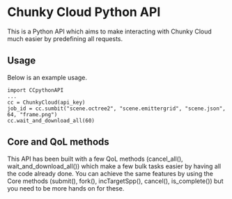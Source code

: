 # Chunky Cloud Python API

This is a Python API which aims to make interacting with Chunky Cloud much easier by predefining all requests.

## Usage

Below is an example usage.

	import CCpythonAPI
	...
	cc = ChunkyCloud(api_key)
	job_id = cc.sumbit("scene.octree2", "scene.emittergrid", "scene.json", 64, "frame.png")
	cc.wait_and_download_all(60)
	
## Core and QoL methods

This API has been built with a few QoL methods (cancel_all(), wait_and_download_all()) which make a few bulk tasks easier by having all the code already done. You can achieve the same features by using the Core methods (submit(), fork(), incTargetSpp(), cancel(), is_complete()) but you need to be more hands on for these.


